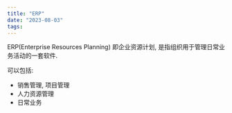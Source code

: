 ```yaml
---
title: "ERP"
date: "2023-08-03"
tags:
---
```


ERP(Enterprise Resources Planning) 即企业资源计划, 是指组织用于管理日常业务活动的一套软件.

可以包括:
- 销售管理, 项目管理
- 人力资源管理
- 日常业务